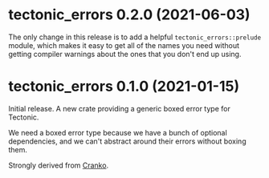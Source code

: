 # tectonic_errors 0.2.0 (2021-06-03)

The only change in this release is to add a helpful `tectonic_errors::prelude`
module, which makes it easy to get all of the names you need without getting
compiler warnings about the ones that you don't end up using.


# tectonic_errors 0.1.0 (2021-01-15)

Initial release. A new crate providing a generic boxed error type for Tectonic.

We need a boxed error type because we have a bunch of optional dependencies, and
we can't abstract around their errors without boxing them.

Strongly derived from [Cranko](https://github.com/pkgw/cranko).
